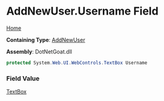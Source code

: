# AddNewUser\.Username Field

[Home](../../../../../README.md)

**Containing Type**: [AddNewUser](../README.md)

**Assembly**: DotNetGoat\.dll

```csharp
protected System.Web.UI.WebControls.TextBox Username
```

### Field Value

[TextBox](https://docs.microsoft.com/en-us/dotnet/api/system.web.ui.webcontrols.textbox)

